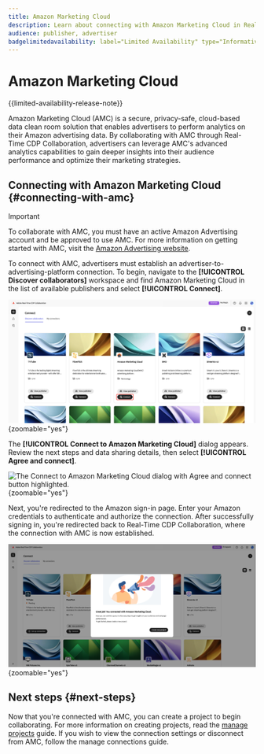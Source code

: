 ```yaml
---
title: Amazon Marketing Cloud
description: Learn about connecting with Amazon Marketing Cloud in Real-Time CDP Collaboration.
audience: publisher, advertiser
badgelimitedavailability: label="Limited Availability" type="Informative" url="https://helpx.adobe.com/legal/product-descriptions/real-time-customer-data-platform-collaboration.html newtab=true"
---
```

# Amazon Marketing Cloud

{{limited-availability-release-note}}

Amazon Marketing Cloud (AMC) is a secure, privacy-safe, cloud-based data clean room solution that enables advertisers to perform analytics on their Amazon advertising data. By collaborating with AMC through Real-Time CDP Collaboration, advertisers can leverage AMC's advanced analytics capabilities to gain deeper insights into their audience performance and optimize their marketing strategies.

## Connecting with Amazon Marketing Cloud {#connecting-with-amc}

>[!IMPORTANT]
>
>To collaborate with AMC, you must have an active Amazon Advertising account and be approved to use AMC. For more information on getting started with AMC, visit the [Amazon Advertising website](https://advertising.amazon.com/en/blog/amazon-marketing-cloud-now-available-in-the-us).

To connect with AMC, advertisers must establish an advertiser-to-advertising-platform connection. To begin, navigate to the **[!UICONTROL Discover collaborators]** workspace and find Amazon Marketing Cloud in the list of available publishers and select **[!UICONTROL Connect]**.

![The Discover collaborators workspace with Amazon Marketing Cloud Connect option selected.](/help/assets/connect/advertising-platforms/amc-discover-collaborators.png){zoomable="yes"}

The **[!UICONTROL Connect to Amazon Marketing Cloud]** dialog appears. Review the next steps and data sharing details, then select **[!UICONTROL Agree and connect]**.

![The Connect to Amazon Marketing Cloud dialog with Agree and connect button highlighted.](/help/assets/connect/advertising-platforms/amc-connect-dialog.png){zoomable="yes"}

Next, you're redirected to the Amazon sign-in page. Enter your Amazon credentials to authenticate and authorize the connection. After successfully signing in, you're redirected back to Real-Time CDP Collaboration, where the connection with AMC is now established.

![Confirmation message indicating a successful connection with Amazon Marketing Cloud.](/help/assets/connect/advertising-platforms/successful-connection.png){zoomable="yes"}

## Next steps {#next-steps}

Now that you're connected with AMC, you can create a project to begin collaborating. For more information on creating projects, read the [manage projects](/help/guide/collaborate/manage-projects.md) guide. If you wish to view the connection settings or disconnect from AMC, follow the manage connections guide.



